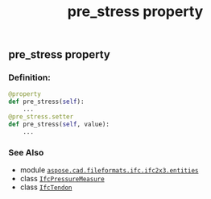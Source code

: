 ﻿---
title: pre_stress property
second_title: Aspose.CAD for Python via .NET API References
description: 
type: docs
weight: 170
url: /python-net/aspose.cad.fileformats.ifc.ifc2x3.entities/ifctendon/pre_stress/
is_root: false
---

## pre_stress property

### Definition:
```python
@property
def pre_stress(self):
    ...
@pre_stress.setter
def pre_stress(self, value):
    ...
```

### See Also
* module [`aspose.cad.fileformats.ifc.ifc2x3.entities`](../../)
* class [`IfcPressureMeasure`](/cad/python-net/aspose.cad.fileformats.ifc.ifc2x3.types/ifcpressuremeasure)
* class [`IfcTendon`](/cad/python-net/aspose.cad.fileformats.ifc.ifc2x3.entities/ifctendon)
